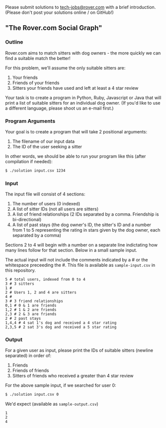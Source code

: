 Please submit solutions to
<a href="mailto:tech-jobs@rover.com">tech-jobs@rover.com</a> with a
brief introduction. (Please don't post your solutions online / on GitHub!)

## "The Rover.com Social Graph"

### Outline

Rover.com aims to match sitters with dog owners - the more quickly
we can find a suitable match the better!

For this problem, we'll assume the only suitable sitters are:

1. Your friends
2. Friends of your friends
3. Sitters your friends have used and left at least a 4 star review

Your task is to create a program in Python, Ruby, Javascript or Java
that will print a list of suitable sitters for an individual dog owner.
(If you'd like to use a different language, please shoot us an e-mail first.)

### Program Arguments

Your goal is to create a program that will take 2 positional arguments:

1. The filename of our input data
2. The ID of the user seeking a sitter

In other words, we should be able to run your program like this (after compilation if needed):

```bash
$ ./solution input.csv 1234
```

### Input

The input file will consist of 4 sections:

1. The number of users (0 indexed)
2. A list of sitter IDs (not all users are sitters)
3. A list of friend relationships (2 IDs separated by a comma. Friendship is bi-directional)
4. A list of past stays (the dog owner's ID, the sitter's ID and a number from 1 to 5 representing
    the rating in stars given by the dog owner, each separated by a comma)

Sections 2 to 4 will begin with a number on a separate line indictating how many lines
follow for that section. Below in a small sample input.

The actual input will not include the comments indicated by a # or the whitespace preceeding the #.
This file is available as ```sample-input.csv``` in this repository.

```csv
5 # total users, indexed from 0 to 4
3 # 3 sitters
1 #
2 # Users 1, 2 and 4 are sitters
4 #
3 # 3 friend relationships
0,1 # 0 & 1 are friends
1,2 # 1 & 2 are friends
2,3 # 2 & 3 are friends
2 # 2 past stays
1,4,4 # 4 sat 1's dog and received a 4 star rating
2,3,5 # 2 sat 3's dog and received a 5 star rating
```

### Output

For a given user as input, please print the IDs of suitable sitters (newline separated) in order of:

1. Friends
2. Friends of friends
3. Sitters of friends who received a greater than 4 star review

For the above sample input, if we searched for user 0:

```bash
$ ./solution input.csv 0
```

We'd expect (available as ```sample-output.csv```)

```
1
2
4
```

